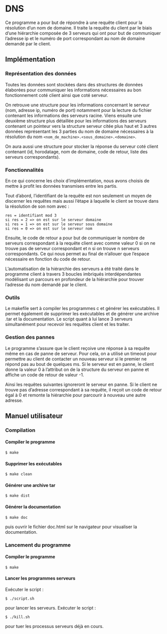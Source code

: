 # DNS
Ce programme a pour but de répondre à une requête client pour la résolution
d’un nom de domaine.
Il traite la requête du client par le biais d’une hiérarchie composée de 3 serveurs qui ont pour
but de communiquer l’adresse ip et le numéro de port correspondant au nom de domaine
demandé par le client.

## Implémentation

### Représentation des données
Toutes les données sont stockées dans des structures de données élaborées pour communiquer
les informations nécessaires au bon fonctionnement coté client ainsi que coté serveur. 

On retrouve une structure pour les informations concernant le serveur (nom, adresse ip, numéro de
port) notamment pour la lecture du fichier contenant les informations des serveurs racine. Viens
ensuite une deuxième structure plus détaillée pour les informations des serveurs contenant un
pointeur vers la structure serveur citée plus haut et 3 autres données représentant les 3 parties
du nom de domaine nécessaires à la résolution du nom `<nom_de_machine>.<sous_domaine>.<domaine>`.

On aura aussi une structure pour stocker la réponse du serveur coté client contenant (id,
horodatage, nom de domaine, code de retour, liste des serveurs correspondants).
  
### Fonctionnalités
En ce qui concerne les choix d’implémentation, nous avons choisis de mettre à profit les
données transmises entre les partis.

Tout d’abord, l’identifiant de la requête est non seulement un moyen de discerner les requêtes
mais aussi l’étape à laquelle le client se trouve dans la résolution de son nom avec :

```
res = identifiant mod 3
si res = 2 => on est sur le serveur domaine
si res = 1 => on est sur le serveur sous domaine
si res = 0 => on est sur le serveur nom
```

Ensuite, le code de retour a pour but de communiquer le nombre de serveurs correspondant à
la requête client avec comme valeur 0 si on ne trouve pas de serveur correspondant et n si on
trouve n serveurs correspondants. Ce qui nous permet au final de n’allouer que l’espace
nécessaire en fonction du code de retour.

L’automatisation de la hiérarchie des serveurs a été traité dans le programme client à travers 3
boucles imbriqués interdépendantes modélisant un parcours en profondeur de la hiérarchie pour
trouver l’adresse du nom demandé par le client.

### Outils
Le makefile sert à compiler les programmes c et générer les exécutables. Il permet également
de supprimer les exécutables et de générer une archive .tar et la documentation.
Le script quant à lui lance 3 serveurs simultanément pour recevoir les requêtes client et les
traiter.

### Gestion des pannes
Le programme s’assure que le client reçoive une réponse à sa requête même en cas de panne de
serveur. Pour cela, on a utilisé un timeout pour permettre au client de contacter un nouveau
serveur si le premier ne répond pas au bout de quelques ms. Si le serveur est en panne, le client
donne la valeur 0 à l’attribut on de la structure du serveur en panne et affiche un code de retour
de valeur -1.

Ainsi les requêtes suivantes ignoreront le serveur en panne. Si le client ne trouve
pas d’adresse correspondant à sa requête, il reçoit un code de retour égal à 0 et remonte la
hiérarchie pour parcourir à nouveau une autre adresse.

## Manuel utilisateur
### Compilation
#### Compiler le programme
```
$ make
```
#### Supprimer les exécutables
```
$ make clean
```

#### Générer une archive tar
```
$ make dist
```
#### Générer la documentation
```
$ make doc
```
puis ouvrir le fichier doc.html sur le navigateur pour visualiser la documentation.

### Lancement du programme
#### Compiler le programme
```
$ make
```
#### Lancer les programmes serveurs
Exécuter le script :
```
$ ./script.sh
```
pour lancer les serveurs.
Exécuter le script :
```
$ ./kill.sh
```
pour tuer les processus serveurs déjà en cours.
